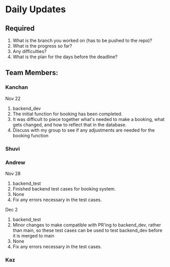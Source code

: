 # Daily Updates

## Required

1. What is the branch you worked on (has to be pushed to the repo)?
2. What is the progress so far?
3. Any difficulties?
4. What is the plan for the days before the deadline?

## Team Members:
### Kanchan
Nov 22
1. backend_dev 
2. The initial function for booking has been completed.
3. It was difficult to piece together what's needed to make a booking, what gets changed, and how to reflect that in the database.
4. Discuss with my group to see if any adjustments are needed for the booking function

### Shuvi


### Andrew
Nov 28
1. backend_test
2. Finished backend test cases for booking system.
3. None
4. Fix any errors necessary in the test cases.

Dec 2
1. backend_test
2. Minor changes to make compatible with PR'ing to backend_dev, rather than main, so these test cases can be used to test backend_dev before it is merged to main
3. None
4. Fix any errors necessary in the test cases.

### Kaz
